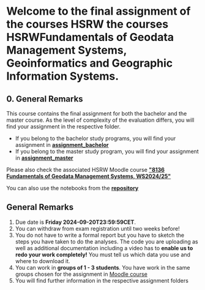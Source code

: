 # Welcome to the final assignment of the courses HSRW the courses HSRWFundamentals of Geodata Management Systems, Geoinformatics and Geographic Information Systems.
## 0. General Remarks
This course contains the final assignment for both the bachelor and the master course. As the level of complexity of the evaluation differs, you will find your assignment in the respective folder.
- If you belong to the bachelor study programs, you will find your assignment in [**assignment_bachelor**]()
- If you belong to the master study program, you will find your assignment in [**assignment_master**]()

Please also check the associated HSRW Moodle course [**"8136 Fundamentals of Geodata Management Systems, WS2024/25"**](https://moodle.hochschule-rhein-waal.de/course/view.php?id=18484)

You can also use the notebooks from the [**repository**](https://github.com/rolfbecker/EE_3.07_Geodata_WS2022)

## General Remarks

1. Due date is **Friday 2024-09-20T23:59:59CET**. 
2. You can withdraw from exam registration until two weeks before! 
3. You do not have to write a formal report but you have to sketch the steps you have taken to do the analyses. The code you are uploading as well as additional documentation including a video has to **enable us to redo your work completely!** You must tell us which data you use and where to download it.
4. You can work in **groups of 1 - 3 students**. You have work in the same groups chosen for the assignment in [Moodle course](https://moodle.hochschule-rhein-waal.de/course/view.php?id=18484) 
5. You will find further information in the respective assignment folders 
